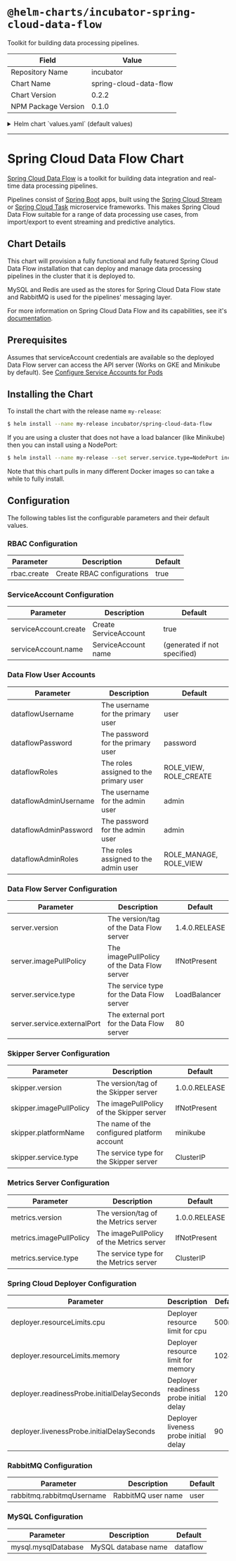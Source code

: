 # `@helm-charts/incubator-spring-cloud-data-flow`

Toolkit for building data processing pipelines.

| Field               | Value                  |
| ------------------- | ---------------------- |
| Repository Name     | incubator              |
| Chart Name          | spring-cloud-data-flow |
| Chart Version       | 0.2.2                  |
| NPM Package Version | 0.1.0                  |

<details>

<summary>Helm chart `values.yaml` (default values)</summary>

```yaml
# Default values for spring-cloud-data-flow.
# This is a YAML-formatted file.
# Declare variables to be passed into your templates.
dataflowUsername: user
dataflowPassword: password
dataflowRoles: ROLE_VIEW, ROLE_CREATE
dataflowAdminUsername: admin
dataflowAdminPassword: admin
dataflowAdminRoles: ROLE_MANAGE, ROLE_VIEW

rbac:
  # Specifies whether RBAC resources should be created
  create: true
  apiVersion: v1beta1

serviceAccount:
  # Specifies whether a service account should be created
  create: true
  # The name of the service account to use.
  # If not set and create is true, a name is generated using the serviceAccountName template
  name:

server:
  image: springcloud/spring-cloud-dataflow-server-kubernetes
  version: 1.4.0.RELEASE
  imagePullPolicy: IfNotPresent
  service:
    type: LoadBalancer
    externalPort: 80
  resources: {}
  #  limits:
  #    cpu: 1.0
  #    memory: 2048Mi
  #  requests:
  #    cpu: 0.5
  #    memory: 640Mi

skipper:
  image: springcloud/spring-cloud-skipper-server
  version: 1.0.1.RELEASE
  imagePullPolicy: IfNotPresent
  platformName: minikube
  service:
    type: ClusterIP
  resources: {}
  #  limits:
  #    cpu: 1.0
  #    memory: 1024Mi
  #  requests:
  #    cpu: 0.5
  #    memory: 640Mi

metrics:
  image: springcloud/metrics-collector-rabbit
  version: 1.0.0.RELEASE
  imagePullPolicy: IfNotPresent
  service:
    type: ClusterIP
  resources: {}
  #  limits:
  #    cpu: 1.0
  #    memory: 1024Mi
  #  requests:
  #    cpu: 0.5
  #    memory: 640Mi

deployer:
  resourceLimits:
    cpu: 500m
    memory: 1024Mi
  readinessProbe:
    initialDelaySeconds: 120
  livenessProbe:
    initialDelaySeconds: 90

rabbitmq:
  rabbitmqUsername: user

mysql:
  mysqlDatabase: dataflow
```

</details>

---

# Spring Cloud Data Flow Chart

[Spring Cloud Data Flow](http://cloud.spring.io/spring-cloud-dataflow/) is a toolkit for building data integration and real-time data processing pipelines.

Pipelines consist of [Spring Boot](http://projects.spring.io/spring-boot/) apps, built using the [Spring Cloud Stream](http://cloud.spring.io/spring-cloud-stream/) or [Spring Cloud Task](http://cloud.spring.io/spring-cloud-task/) microservice frameworks. This makes Spring Cloud Data Flow suitable for a range of data processing use cases, from import/export to event streaming and predictive analytics.

## Chart Details

This chart will provision a fully functional and fully featured Spring Cloud Data Flow installation
that can deploy and manage data processing pipelines in the cluster that it is deployed to.

MySQL and Redis are used as the stores for Spring Cloud Data Flow state and RabbitMQ is used for the pipelines' messaging layer.

For more information on Spring Cloud Data Flow and its capabilities, see it's [documentation](http://docs.spring.io/spring-cloud-dataflow/docs/current/reference/htmlsingle/).

## Prerequisites

Assumes that serviceAccount credentials are available so the deployed Data Flow server can access the API server (Works on GKE and Minikube by default). See [Configure Service Accounts for Pods](https://kubernetes.io/docs/tasks/configure-pod-container/configure-service-account/)

## Installing the Chart

To install the chart with the release name `my-release`:

```bash
$ helm install --name my-release incubator/spring-cloud-data-flow
```

If you are using a cluster that does not have a load balancer (like Minikube) then you can install using a NodePort:

```bash
$ helm install --name my-release --set server.service.type=NodePort incubator/spring-cloud-data-flow
```

Note that this chart pulls in many different Docker images so can take a while to fully install.

## Configuration

The following tables list the configurable parameters and their default values.

### RBAC Configuration

| Parameter   | Description                | Default |
| ----------- | -------------------------- | ------- |
| rbac.create | Create RBAC configurations | true    |

### ServiceAccount Configuration

| Parameter             | Description           | Default                      |
| --------------------- | --------------------- | ---------------------------- |
| serviceAccount.create | Create ServiceAccount | true                         |
| serviceAccount.name   | ServiceAccount name   | (generated if not specified) |

### Data Flow User Accounts

| Parameter             | Description                            | Default                |
| --------------------- | -------------------------------------- | ---------------------- |
| dataflowUsername      | The username for the primary user      | user                   |
| dataflowPassword      | The password for the primary user      | password               |
| dataflowRoles         | The roles assigned to the primary user | ROLE_VIEW, ROLE_CREATE |
| dataflowAdminUsername | The username for the admin user        | admin                  |
| dataflowAdminPassword | The password for the admin user        | admin                  |
| dataflowAdminRoles    | The roles assigned to the admin user   | ROLE_MANAGE, ROLE_VIEW |

### Data Flow Server Configuration

| Parameter                   | Description                                 | Default       |
| --------------------------- | ------------------------------------------- | ------------- |
| server.version              | The version/tag of the Data Flow server     | 1.4.0.RELEASE |
| server.imagePullPolicy      | The imagePullPolicy of the Data Flow server | IfNotPresent  |
| server.service.type         | The service type for the Data Flow server   | LoadBalancer  |
| server.service.externalPort | The external port for the Data Flow server  | 80            |

### Skipper Server Configuration

| Parameter               | Description                                 | Default       |
| ----------------------- | ------------------------------------------- | ------------- |
| skipper.version         | The version/tag of the Skipper server       | 1.0.0.RELEASE |
| skipper.imagePullPolicy | The imagePullPolicy of the Skipper server   | IfNotPresent  |
| skipper.platformName    | The name of the configured platform account | minikube      |
| skipper.service.type    | The service type for the Skipper server     | ClusterIP     |

### Metrics Server Configuration

| Parameter               | Description                               | Default       |
| ----------------------- | ----------------------------------------- | ------------- |
| metrics.version         | The version/tag of the Metrics server     | 1.0.0.RELEASE |
| metrics.imagePullPolicy | The imagePullPolicy of the Metrics server | IfNotPresent  |
| metrics.service.type    | The service type for the Metrics server   | ClusterIP     |

### Spring Cloud Deployer Configuration

| Parameter                                   | Description                            | Default |
| ------------------------------------------- | -------------------------------------- | ------- |
| deployer.resourceLimits.cpu                 | Deployer resource limit for cpu        | 500m    |
| deployer.resourceLimits.memory              | Deployer resource limit for memory     | 1024Mi  |
| deployer.readinessProbe.initialDelaySeconds | Deployer readiness probe initial delay | 120     |
| deployer.livenessProbe.initialDelaySeconds  | Deployer liveness probe initial delay  | 90      |

### RabbitMQ Configuration

| Parameter                 | Description        | Default |
| ------------------------- | ------------------ | ------- |
| rabbitmq.rabbitmqUsername | RabbitMQ user name | user    |

### MySQL Configuration

| Parameter           | Description         | Default  |
| ------------------- | ------------------- | -------- |
| mysql.mysqlDatabase | MySQL database name | dataflow |
